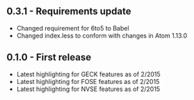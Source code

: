 ## 0.3.1 - Requirements update
* Changed requirement for 6to5 to Babel
* Changed index.less to conform with changes in Atom 1.13.0

## 0.1.0 - First release
* Latest highlighting for GECK features as of 2/2015
* Latest highlighting for FOSE features as of 2/2015
* Latest highlighting for NVSE features as of 2/2015
